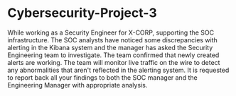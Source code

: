 # Cybersecurity-Project-3


While working as a Security Engineer for X-CORP, supporting the SOC infrastructure. The SOC analysts have noticed some discrepancies with alerting in the Kibana system and the manager has asked the Security Engineering team to investigate.
The team confirmed that newly created alerts are working. The team will monitor live traffic on the wire to detect any abnormalities that aren't reflected in the alerting system.
It is requested to report back all your findings to both the SOC manager and the Engineering Manager with appropriate analysis.
